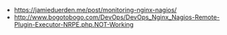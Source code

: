 * https://jamieduerden.me/post/monitoring-nginx-nagios/
* http://www.bogotobogo.com/DevOps/DevOps_Nginx_Nagios-Remote-Plugin-Executor-NRPE.php.NOT-Working
